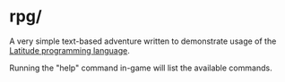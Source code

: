
# rpg/

A very simple text-based adventure written to demonstrate usage of
the
[Latitude programming language](https://github.com/Mercerenies/latitude).

Running the "help" command in-game will list the available commands.
